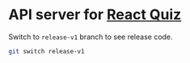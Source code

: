 # API server for [React Quiz](https://github.com/Mayamee/react-quiz)

Switch to `release-v1` branch to see release code.
```bash
git switch release-v1
```